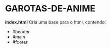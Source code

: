 # GAROTAS-DE-ANIME #

**index.html**
Cria uma base para o html, contendo:
* #header 
* #main
* #footer
